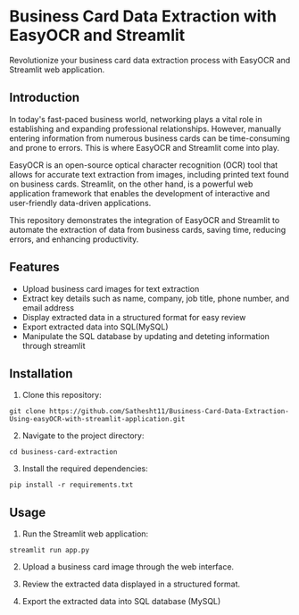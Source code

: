 # Business Card Data Extraction with EasyOCR and Streamlit

Revolutionize your business card data extraction process with EasyOCR and Streamlit web application.

## Introduction

In today's fast-paced business world, networking plays a vital role in establishing and expanding professional relationships. However, manually entering information from numerous business cards can be time-consuming and prone to errors. This is where EasyOCR and Streamlit come into play.

EasyOCR is an open-source optical character recognition (OCR) tool that allows for accurate text extraction from images, including printed text found on business cards. Streamlit, on the other hand, is a powerful web application framework that enables the development of interactive and user-friendly data-driven applications.

This repository demonstrates the integration of EasyOCR and Streamlit to automate the extraction of data from business cards, saving time, reducing errors, and enhancing productivity.

## Features

* Upload business card images for text extraction
* Extract key details such as name, company, job title, phone number, and email address
* Display extracted data in a structured format for easy review
* Export extracted data into SQL(MySQL)
* Manipulate the SQL database by updating and deteting information through streamlit

## Installation

1. Clone this repository:
```
git clone https://github.com/Sathesht11/Business-Card-Data-Extraction-Using-easyOCR-with-streamlit-application.git

```
2. Navigate to the project directory:
```
cd business-card-extraction

```
3. Install the required dependencies:
```
pip install -r requirements.txt

```
## Usage

1. Run the Streamlit web application:

```
streamlit run app.py

```
2. Upload a business card image through the web interface.

3. Review the extracted data displayed in a structured format.

4. Export the extracted data into SQL database (MySQL)
